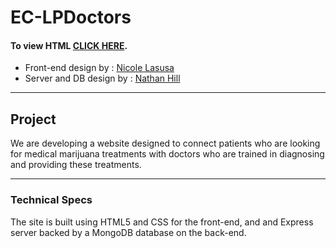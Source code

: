 # EC-LPDoctors

<h4>To view HTML <a href="/EC-LPDoctors/public/index.html">CLICK HERE</a>.</h4>
<ul>
<li>Front-end design by : <a href="https://github.com/nlasusa">Nicole Lasusa</a></li>
<li>Server and DB design by : <a href="https://github.com/HillNathan">Nathan Hill</a></li>
</ul>

<hr>
<h2>Project</h2>
We are developing a website designed to connect patients who are looking for medical marijuana treatments with doctors who are trained in diagnosing and providing these treatments. 

<hr>
<h3>Technical Specs</h3>
The site is built using HTML5 and CSS for the front-end, and and Express server backed by a MongoDB database on the back-end. 